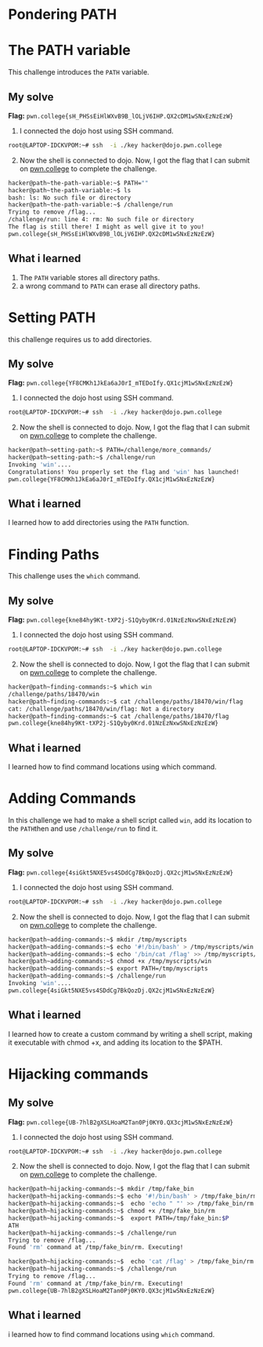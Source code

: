 # Pondering PATH 

# The PATH variable 
This challenge introduces the `PATH` variable.

## My solve 
**Flag:** `pwn.college{sH_PHSsEiHlWXvB9B_lOLjV6IHP.QX2cDM1wSNxEzNzEzW}`


1. I connected the dojo host using SSH command.
```bash
root@LAPTOP-IDCKVPOM:~# ssh  -i ./key hacker@dojo.pwn.college
```

2. Now the shell is connected to dojo. Now, I got the flag that I can submit on [pwn.college](https://pwn.college/linux-luminarium/hello/) to complete the challenge.

```bash
hacker@path~the-path-variable:~$ PATH=""
hacker@path~the-path-variable:~$ ls
bash: ls: No such file or directory
hacker@path~the-path-variable:~$ /challenge/run
Trying to remove /flag...
/challenge/run: line 4: rm: No such file or directory
The flag is still there! I might as well give it to you!
pwn.college{sH_PHSsEiHlWXvB9B_lOLjV6IHP.QX2cDM1wSNxEzNzEzW}
```

## What i learned
1. The `PATH` variable stores all directory paths.
2. a wrong command to `PATH` can erase all directory paths.  


# Setting PATH
this challenge requires us to add directories. 


## My solve 
**Flag:** `pwn.college{YF8CMKh1JkEa6aJ0rI_mTEDoIfy.QX1cjM1wSNxEzNzEzW}`


1. I connected the dojo host using SSH command.
```bash
root@LAPTOP-IDCKVPOM:~# ssh  -i ./key hacker@dojo.pwn.college
```

2. Now the shell is connected to dojo. Now, I got the flag that I can submit on [pwn.college](https://pwn.college/linux-luminarium/hello/) to complete the challenge.

```bash
hacker@path~setting-path:~$ PATH=/challenge/more_commands/
hacker@path~setting-path:~$ /challenge/run
Invoking 'win'....
Congratulations! You properly set the flag and 'win' has launched!
pwn.college{YF8CMKh1JkEa6aJ0rI_mTEDoIfy.QX1cjM1wSNxEzNzEzW}
```

## What i learned 
I learned how to add directories using the `PATH` function.


# Finding Paths 
This challenge uses the `which` command.

## My solve 
**Flag:** `pwn.college{kne84hy9Kt-tXP2j-S1Qyby0Krd.01NzEzNxwSNxEzNzEzW}`


1. I connected the dojo host using SSH command.
```bash
root@LAPTOP-IDCKVPOM:~# ssh  -i ./key hacker@dojo.pwn.college
```

2. Now the shell is connected to dojo. Now, I got the flag that I can submit on [pwn.college](https://pwn.college/linux-luminarium/hello/) to complete the challenge.

```bash
hacker@path~finding-commands:~$ which win
/challenge/paths/18470/win
hacker@path~finding-commands:~$ cat /challenge/paths/18470/win/flag
cat: /challenge/paths/18470/win/flag: Not a directory
hacker@path~finding-commands:~$ cat /challenge/paths/18470/flag
pwn.college{kne84hy9Kt-tXP2j-S1Qyby0Krd.01NzEzNxwSNxEzNzEzW}
```

## What i learned 
I learned how to find command locations using which command. 


# Adding Commands 
In this challenge we had to  make a shell script called `win`, add its location to the `PATH`then and use `/challenge/run` to find it.


## My solve 
**Flag:** `pwn.college{4siGkt5NXE5vs4SDdCg7BkQozDj.QX2cjM1wSNxEzNzEzW}`


1. I connected the dojo host using SSH command.
```bash
root@LAPTOP-IDCKVPOM:~# ssh  -i ./key hacker@dojo.pwn.college
```

2. Now the shell is connected to dojo. Now, I got the flag that I can submit on [pwn.college](https://pwn.college/linux-luminarium/hello/) to complete the challenge.

```bash
hacker@path~adding-commands:~$ mkdir /tmp/myscripts
hacker@path~adding-commands:~$ echo '#!/bin/bash' > /tmp/myscripts/win
hacker@path~adding-commands:~$ echo '/bin/cat /flag' >> /tmp/myscripts/win
hacker@path~adding-commands:~$ chmod +x /tmp/myscripts/win
hacker@path~adding-commands:~$ export PATH=/tmp/myscripts
hacker@path~adding-commands:~$ /challenge/run
Invoking 'win'....
pwn.college{4siGkt5NXE5vs4SDdCg7BkQozDj.QX2cjM1wSNxEzNzEzW}
```

## What i learned 
I learned how to create a custom command by writing a shell script, making it executable with chmod +x, and adding its location to the $PATH.


# Hijacking commands 

## My solve 
**Flag:** `pwn.college{UB-7hlB2gXSLHoaM2Tan0Pj0KY0.QX3cjM1wSNxEzNzEzW}`


1. I connected the dojo host using SSH command.
```bash
root@LAPTOP-IDCKVPOM:~# ssh  -i ./key hacker@dojo.pwn.college
```

2. Now the shell is connected to dojo. Now, I got the flag that I can submit on [pwn.college](https://pwn.college/linux-luminarium/hello/) to complete the challenge.

```bash
hacker@path~hijacking-commands:~$ mkdir /tmp/fake_bin
hacker@path~hijacking-commands:~$ echo '#!/bin/bash' > /tmp/fake_bin/rm
hacker@path~hijacking-commands:~$  echo 'echo " "' >> /tmp/fake_bin/rm
hacker@path~hijacking-commands:~$ chmod +x /tmp/fake_bin/rm
hacker@path~hijacking-commands:~$  export PATH=/tmp/fake_bin:$P
ATH
hacker@path~hijacking-commands:~$ /challenge/run
Trying to remove /flag...
Found 'rm' command at /tmp/fake_bin/rm. Executing!

hacker@path~hijacking-commands:~$  echo 'cat /flag' > /tmp/fake_bin/rm
hacker@path~hijacking-commands:~$ /challenge/run
Trying to remove /flag...
Found 'rm' command at /tmp/fake_bin/rm. Executing!
pwn.college{UB-7hlB2gXSLHoaM2Tan0Pj0KY0.QX3cjM1wSNxEzNzEzW}
```

## What i learned 
i learned how to find command locations using `which` command.
